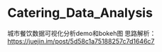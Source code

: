 # Catering_Data_Analysis
城市餐饮数据可视化分析demo和bokeh图
思路解析：https://juejin.im/post/5d58c1a75188257c7d1646c7
